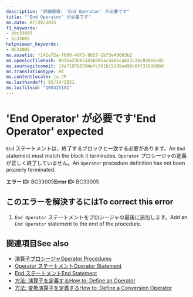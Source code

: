 ```yaml
---
description: "詳細情報: 'End Operator' が必要です"
title: "'End Operator' が必要です"
ms.date: 07/20/2015
f1_keywords:
- vbc33005
- bc33005
helpviewer_keywords:
- BC33005
ms.assetid: f141a72a-f009-4df3-9b57-1b73e40683b2
ms.openlocfilehash: 0b15a23bb51438d95ac4ab6cab23c2bc058e6c45
ms.sourcegitcommit: 10e719780594efc781b15295e499c66f316068b8
ms.translationtype: HT
ms.contentlocale: ja-JP
ms.lasthandoff: 02/14/2021
ms.locfileid: "100425101"
---
```

# <a name="end-operator-expected"></a><span data-ttu-id="17cfa-103">'End Operator' が必要です</span><span class="sxs-lookup"><span data-stu-id="17cfa-103">'End Operator' expected</span></span>

<span data-ttu-id="17cfa-104">`End` ステートメントは、終了するブロックと一致する必要があります。</span><span class="sxs-lookup"><span data-stu-id="17cfa-104">An `End` statement must match the block it terminates.</span></span> <span data-ttu-id="17cfa-105">`Operator` プロシージャの定義が正しく終了していません。</span><span class="sxs-lookup"><span data-stu-id="17cfa-105">An `Operator` procedure definition has not been properly terminated.</span></span>  
  
 <span data-ttu-id="17cfa-106">**エラー ID:** BC33005</span><span class="sxs-lookup"><span data-stu-id="17cfa-106">**Error ID:** BC33005</span></span>  
  
## <a name="to-correct-this-error"></a><span data-ttu-id="17cfa-107">このエラーを解決するには</span><span class="sxs-lookup"><span data-stu-id="17cfa-107">To correct this error</span></span>  
  
1. <span data-ttu-id="17cfa-108">`End Operator` ステートメントをプロシージャの最後に追加します。</span><span class="sxs-lookup"><span data-stu-id="17cfa-108">Add an `End Operator` statement to the end of the procedure.</span></span>  
  
## <a name="see-also"></a><span data-ttu-id="17cfa-109">関連項目</span><span class="sxs-lookup"><span data-stu-id="17cfa-109">See also</span></span>

- [<span data-ttu-id="17cfa-110">演算子プロシージャ</span><span class="sxs-lookup"><span data-stu-id="17cfa-110">Operator Procedures</span></span>](../programming-guide/language-features/procedures/operator-procedures.md)
- [<span data-ttu-id="17cfa-111">Operator ステートメント</span><span class="sxs-lookup"><span data-stu-id="17cfa-111">Operator Statement</span></span>](../language-reference/statements/operator-statement.md)
- [<span data-ttu-id="17cfa-112">End ステートメント</span><span class="sxs-lookup"><span data-stu-id="17cfa-112">End Statement</span></span>](../language-reference/statements/end-statement.md)
- [<span data-ttu-id="17cfa-113">方法: 演算子を定義する</span><span class="sxs-lookup"><span data-stu-id="17cfa-113">How to: Define an Operator</span></span>](../programming-guide/language-features/procedures/how-to-define-an-operator.md)
- [<span data-ttu-id="17cfa-114">方法: 変換演算子を定義する</span><span class="sxs-lookup"><span data-stu-id="17cfa-114">How to: Define a Conversion Operator</span></span>](../programming-guide/language-features/procedures/how-to-define-a-conversion-operator.md)
